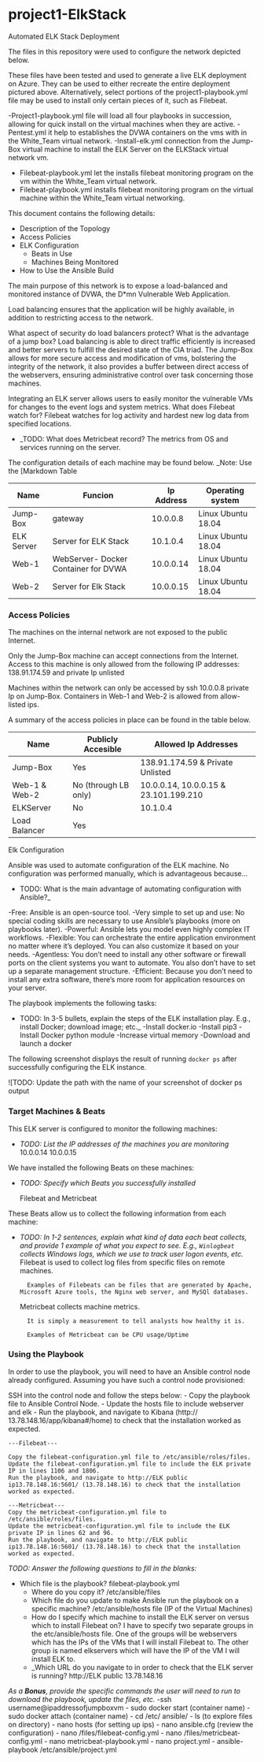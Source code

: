# project1-ElkStack

Automated ELK Stack Deployment

The files in this repository were used to configure the network depicted below.


These files have been tested and used to generate a live ELK deployment on Azure. They can be used to either recreate the entire deployment pictured above. Alternatively, select portions of the project1-playbook.yml file may be used to install only certain pieces of it, such as Filebeat.

-Project1-playbook.yml file will load all four playbooks in succession, allowing for quick install on the virtual machines when they are active. 
-Pentest.yml it help to establishes the DVWA containers on the vms with in the White_Team virtual network. 
-Install-elk.yml connection from the Jump-Box virtual machine to install the ELK Server on the ELKStack virtual network vm. 
- Filebeat-playbook.yml let the installs filebeat monitoring program on the vm within the White_Team virtual network. 
- Filebeat-playbook.yml installs filebeat monitoring program on the virtual machine within the White_Team virtual networking.  


This document contains the following details:
- Description of the Topology
- Access Policies
- ELK Configuration
  - Beats in Use
  - Machines Being Monitored
- How to Use the Ansible Build




The main purpose of this network is to expose a load-balanced and monitored instance of DVWA, the D*mn Vulnerable Web Application.

Load balancing ensures that the application will be highly available, in addition to restricting access to the network.

What aspect of security do load balancers protect? What is the advantage of a jump box? Load balancing is able to direct traffic efficiently is increased and better servers to fulfill the desired state of the CIA triad. 
The Jump-Box allows for more secure access and modification of vms, bolstering the integrity of the network, it also provides a buffer between direct access of the webservers, ensuring administrative control over task concerning those machines. 

Integrating an ELK server allows users to easily monitor the vulnerable VMs for changes to the event logs and system metrics.
 What does Filebeat watch for? Filebeat watches for log activity and hardest new log data from specified locations. 
- _TODO: What does Metricbeat record? The metrics from OS and services running on the server. 

The configuration details of each machine may be found below.
_Note: Use the [Markdown Table 


| Name       | Funcion                              | Ip Address | Operating  system  |
|------------|--------------------------------------|------------|--------------------|
| Jump-Box   | gateway                              | 10.0.0.8   | Linux Ubuntu 18.04 |
| ELK Server | Server for ELK Stack                 | 10.1.0.4   | Linux Ubuntu 18.04 |
| Web-1      | WebServer- Docker Container for DVWA | 10.0.0.14  | Linux Ubuntu 18.04 |
| Web-2      | Server for Elk Stack                 | 10.0.0.15  | Linux Ubuntu 18.04 |








### Access Policies

The machines on the internal network are not exposed to the public Internet. 

Only the Jump-Box machine can accept connections from the Internet. Access to this machine is only allowed from the following IP addresses:
 138.91.174.59 and private Ip unlisted


Machines within the network can only be accessed by ssh 10.0.0.8 private Ip on Jump-Box. Containers in Web-1 and Web-2 is allowed from allow-listed ips.

A summary of the access policies in place can be found in the table below.

| Name          | Publicly Accesible   | Allowed Ip Addresses                  |
|---------------|----------------------|---------------------------------------|
| Jump-Box      | Yes                  | 138.91.174.59 & Private Unlisted      |
| Web-1 & Web-2 | No (through LB only) | 10.0.0.14, 10.0.0.15 & 23.101.199.210 |
| ELKServer     | No                   | 10.1.0.4                              |
| Load Balancer | Yes                  |                                       |
 Elk Configuration

Ansible was used to automate configuration of the ELK machine. No configuration was performed manually, which is advantageous because...
- TODO: What is the main advantage of automating configuration with Ansible?_

-Free: Ansible is an open-source tool.
	-Very simple to set up and use: No special coding skills are necessary to use Ansible’s playbooks (more on playbooks later).
	-Powerful: Ansible lets you model even highly complex IT workflows.
	-Flexible: You can orchestrate the entire application environment no matter where it’s deployed. You can also customize it based on your needs.
	-Agentless: You don’t need to install any other software or firewall ports on the client systems you want to automate. You also don’t have to set up a separate management structure.
	-Efficient: Because you don’t need to install any extra software, there’s more room for application resources on your server.

The playbook implements the following tasks:
- TODO: In 3-5 bullets, explain the steps of the ELK installation play. E.g., install Docker; download image; etc._
	-Install docker.io
	-Install pip3
	-Install Docker python module
	-Increase virtual memory
	-Download and launch a docker

The following screenshot displays the result of running `docker ps` after successfully configuring the ELK instance.

![TODO: Update the path with the name of your screenshot of docker ps output

### Target Machines & Beats
This ELK server is configured to monitor the following machines:
- _TODO: List the IP addresses of the machines you are monitoring_
	10.0.0.14
	10.0.0.15 

We have installed the following Beats on these machines:
- _TODO: Specify which Beats you successfully installed_

	Filebeat and Metricbeat

These Beats allow us to collect the following information from each machine:
- _TODO: In 1-2 sentences, explain what kind of data each beat collects, and provide 1 example of what you expect to see. E.g., `Winlogbeat` collects Windows logs, which we use to track user logon events, etc._
    Filebeat is used to collect log files from specific files on remote machines.

		Examples of Filebeats can be files that are generated by Apache, Microsoft Azure tools, the Nginx web server, and MySQl databases.

	Metricbeat collects machine metrics.

		It is simply a measurement to tell analysts how healthy it is.

		Examples of Metricbeat can be CPU usage/Uptime
   
### Using the Playbook
In order to use the playbook, you will need to have an Ansible control node already configured. Assuming you have such a control node provisioned: 

SSH into the control node and follow the steps below:
	- Copy the playbook file to Ansible Control Node.
	- Update the hosts file to include webserver and elk
	- Run the playbook, and navigate to Kibana (http:// 13.78.148.16/app/kibana#/home) to check that the installation worked as expected.

	---Filebeat---

	Copy the filebeat-configuration.yml file to /etc/ansible/roles/files.
	Update the filebeat-configuration.yml file to include the ELK private IP in lines 1106 and 1806.
	Run the playbook, and navigate to http://ELK public ip13.78.148.16:5601/ (13.78.148.16) to check that the installation worked as expected.
	
	---Metricbeat---
	Copy the metricbeat-configuration.yml file to /etc/ansible/roles/files.
	Update the metricbeat-configuration.yml file to include the ELK private IP in lines 62 and 96.
	Run the playbook, and navigate to http://ELK public ip13.78.148.16:5601/ (13.78.148.16) to check that the installation worked as expected.


_TODO: Answer the following questions to fill in the blanks:_
- Which file is the playbook? filebeat-playbook.yml
	- Where do you copy it? /etc/ansible/files
	- Which file do you update to make Ansible run the playbook on a specific machine? /etc/ansible/hosts file (IP of the Virtual Machines)
	-  How do I specify which machine to install the ELK server on versus which to install Filebeat on? I have to specify two separate groups in the etc/ansible/hosts file. One of the groups will be webservers which has the IPs of the VMs that I will install Filebeat to. The other group is named elkservers which will have the IP of the VM I will install ELK to.
	- _Which URL do you navigate to in order to check that the ELK server is running? http://ELK public 13.78.148.16

_As a **Bonus**, provide the specific commands the user will need to run to download the playbook, update the files, etc._
	-ssh username@ipaddressofjumpboxvm
	- sudo docker start (container name)
	- sudo docker attach (container name)
	- cd /etc/ ansible/
	- ls (to explore files on directory)
	- nano hosts (for setting up ips)
	- nano ansible.cfg (review the configuration)
	- nano /files/filebeat-config.yml
	- nano /files/metricbeat-config.yml 
	- nano metricbeat-playbook.yml
	- nano project.yml 
	- ansible-playbook /etc/ansible/project.yml

